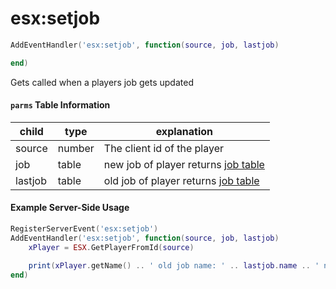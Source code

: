 # esx:setjob

```lua
AddEventHandler('esx:setjob', function(source, job, lastjob)

end)
```

Gets called when a players job gets updated

#### `parms` Table Information

| child          | type    | explanation                                                                                        |
|----------------|---------|----------------------------------------------------------------------------------------------------|
| source         | number  | The client id of the player                                                                        |
| job            | table   | new job of player returns [job table](https://vestedmarius.github.io/md_docs/md_2.5/server/xplayer/data/job)                                                                                 |
| lastjob        | table   | old job of player returns [job table](https://vestedmarius.github.io/md_docs/md_2.5/server/xplayer/data/job)                                                                                 |



#### Example Server-Side Usage

```lua
RegisterServerEvent('esx:setjob')
AddEventHandler('esx:setjob', function(source, job, lastjob)
	xPlayer = ESX.GetPlayerFromId(source)

	print(xPlayer.getName() .. ' old job name: ' .. lastjob.name .. ' new job name: ' .. job.name)
end)
```